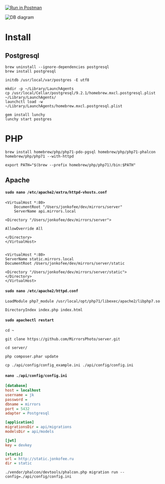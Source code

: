 [![Run in Postman](https://run.pstmn.io/button.svg)](https://app.getpostman.com/run-collection/832a0e846beba25af5fe)

![DB diagram](https://api.genmymodel.com/projects/_mgeDUIHKEeeveJPbhFhy-g/diagrams/_mgeDUoHKEeeveJPbhFhy-g/svg)


# Install
## Postgresql
```shell
brew uninstall --ignore-dependencies postgresql
brew install postgresql

initdb /usr/local/var/postgres -E utf8

mkdir -p ~/Library/LaunchAgents
cp /usr/local/Cellar/postgresql/9.2.1/homebrew.mxcl.postgresql.plist ~/Library/LaunchAgents/
launchctl load -w ~/Library/LaunchAgents/homebrew.mxcl.postgresql.plist

gem install lunchy
lunchy start postgres
```

# PHP
```shell
brew install homebrew/php/php71-pdo-pgsql homebrew/php/php71-phalcon homebrew/php/php71 --with-httpd

export PATH="$(brew --prefix homebrew/php/php71)/bin:$PATH"
```

## Apache
 
#### `sudo nano /etc/apache2/extra/httpd-vhosts.conf`
```shell
<VirtualHost *:80>
    DocumentRoot "/Users/jonkofee/dev/mirrors/server"
    ServerName api.mirrors.local

<Directory "/Users/jonkofee/dev/mirrors/server">

AllowOverride All

</Directory>
</VirtualHost>


<VirtualHost *:80>
ServerName static.mirrors.local
DocumentRoot /Users/jonkofee/dev/mirrors/server/static

<Directory "/Users/jonkofee/dev/mirrors/server/static">
</Directory>
</VirtualHost>
```

#### `sudo nano /etc/apache2/httpd.conf`
```shell
LoadModule php7_module /usr/local/opt/php71/libexec/apache2/libphp7.so

DirectoryIndex index.php index.html
```

#### `sudo apachectl restart`

```shell
cd ~

git clone https://github.com/MirrorsPhoto/server.git

cd server/

php composer.phar update

cp ./api/config/config_example.ini ./api/config/config.ini
```
#### `nano ./api/config/config.ini`
```ini
[database]
host = localhost
username = jk
password =
dbname = mirrors
port = 5432
adapter = Postgresql

[application]
migrationsDir = api/migrations
modelsDir = api/models

[jwt]
key = devkey

[static]
url = http://static.jonkofee.ru
dir = static
```

```shell
./vendor/phalcon/devtools/phalcon.php migration run --config=./api/config/config.ini



``` 


